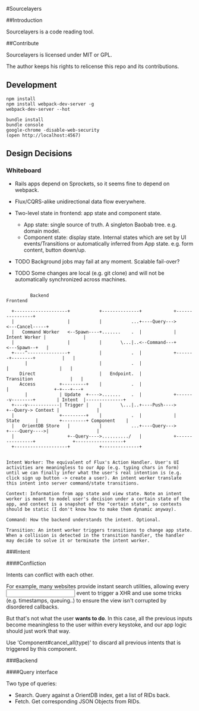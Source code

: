 #Sourcelayers

##Introduction

Sourcelayers is a code reading tool.

##Contribute

Sourcelayers is licensed under MIT or GPL.

The author keeps his rights to relicense this repo and its contributions.

## Development

```
npm install
npm install webpack-dev-server -g
webpack-dev-server --hot

bundle install
bundle console
google-chrome -disable-web-security
(open http://localhost:4567)

```

## Design Decisions

### Whiteboard

 - Rails apps depend on Sprockets, so it seems fine to depend on webpack.
 - Flux/CQRS-alike unidirectional data flow everywhere.
 - Two-level state in frontend: app state and component state.
   - App state: single source of truth. A singleton Baobab tree.
     e.g. domain model.
   - Component state: display state. Internal states which are set by UI events/Transitions or automatically inferred from
   App state.
     e.g. form content, button down/up.

 - TODO Background jobs may fail at any moment. Scalable fail-over?
 - TODO Some changes are local (e.g. git clone) and will not be automatically synchronized across machines.

```

         Backend                                                               Frontend

  +--------------------+           +--------------+            +----------------+
  |                    |           |           ...+----Query--->                <---Cancel-----+
  |   Command Worker   <--Spawn----+.......    .  |            |  Intent Worker |              |
  |                    |           |       \...|..<--Command---+                <---Spawn--+   |
  +----^---------------+           |           .  |            +-------+--------+          |   |
       |                           |           .  |                    |                   |   |
     Direct                        |   Endpoint.  |                Transition              |   |
     Access         +---------+    |           .  |                    |                 +-+---+---+
       |            | Update  +---->.......    .  |            +-------v--------+        | Intent  |--------------+
  +----v------------| Trigger |    |       \...|..+----Push---->                +--Query-> Context |              |
  |                 +---------+    |           .  |            |     State      |        +---------+ Component    |
  |   OrientDB Store   |           |           ...+----Query--->                +----Query---->|                  |
  |                    +--Query---->........../   |            +----------------+              +------------------+
  +--------------------+           +--------------+


Intent Worker: The equivalent of Flux's Action Handler. User's UI activities are meaningless to our App (e.g. typing chars in form) until we can finally infer what the user's real intention is (e.g. click sign up button -> create a user). An intent worker translate this intent into server command/state transitions.

Context: Information from app state and view state. Note an intent worker is meant to model user's decision under a certain state of the app, and context is a snapshot of the "certain state", so contexts should be static (I don't know how to make them dynamic anyway).

Command: How the backend understands the intent. Optional.

Transition: An intent worker triggers transitions to change app state. When a collision is detected in the transition handler, the handler may decide to solve it or terminate the intent worker.

```
###Intent

####Confliction

Intents can conflict with each other.

For example, many websites provide instant search utilities, allowing every <input/> event to trigger a XHR and use some tricks (e.g. timestamps, queuing..) to ensure the view isn't corrupted by disordered callbacks.

But that's not what the user **wants to do**. In this case, all the previous inputs become meaningless to the user within every keystoke, and our app logic should just work that way.

Use 'Component#cancel_all(type)' to discard all previous intents that is triggered by this component.


###Backend

####Query interface

Two type of queries:

- Search. Query against a OrientDB index, get a list of RIDs back.
- Fetch. Get corresponding JSON Objects from RIDs.


